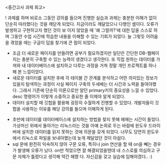 <중간고사 과제 회고>

! 과제를 하며 비로소 그동안 강의를 들으며 진행한 실습과 과제는 충분한 이해가 없이 단순히 따라했다는 것을 깨닫게 되었다. 지금이라도 깨달았으니 다행인 셈이다. 오류가 발생하고 구현하고자 했던 것이 보
  이지 않았을 때 '왜 그럴까?'에 대한 답을 스스로 하며 그동안 수업 시간에 학습한 내용을 이해할 수 있는 기회가 되었다.
  늘 그렇듯 어려움을 겪었을 때는 구글이 답을 찾기에 큰 힘이 되었다.
  
+ 조금 더 새로운 페이지를 만들려면 공부가 필요하겠지만 일단은 간단한 DB-웹페이지는 충분히 구축할 수 있는 능력이 생겼다고 생각한다. 또 직접 원하는 데이터를 가져와 내 데이터베이스에 설치하고 다루는 
  과정을 거쳐 정말 개인 프로젝트를 하나 해 본 느낌이었다.
+ 새로운 데이터를 설치한 후에 각 테이블 간 관계를 분석하고 어떤 의미있는 정보가 있을지 탐색하는 과정이 사실 페이지 구축의 두세배는 더 시간과 노력을 들여야했다. 그래서 기존에 단순히 이론으로만 알던
  primary키의 중요성을 느낄 수 있었다. desc 명령어가 이렇게 소중하고 중요한 줄 이제야 알게 되었다.
+ 데이터 설치할 때 깃헙을 활용해 굉장히 수월하게 진행할 수 있었다. 개발자들이 깃헙을 사용하는 이유를 해당 강의를 들으며 이해하게 된다.
  
- 초반에 데이터를 데이터베이스에 설치하는 방법을 찾지 못해 헤매는 시간이 들었다. 가상머신 위에서 돌아가는 리눅스라는 것을 아예 논외로 두는 바람에 윈도우 드라이버에 설치한 데이터를 읽지 못하는 것에
  의문을 갖게 되었다. 너무도 당연히 윈도우에서 리눅스로 파일을 보내야했는데 늦게 깨달았던 것이 아쉽다.
- sql 문에 완전히 익숙하지 않아 구문 오류, 특히나 join 연산을 할 때 on을 빼는 경우가 발생해 오류가 났다. on만 적었으면 잘 해결되었을텐데 내 스스로를 의심하고 구문 자체가 틀렸다고 생각해 약간 헤맸
  다. 자신감을 갖고 실습에 임해야겠다.. :)
  
